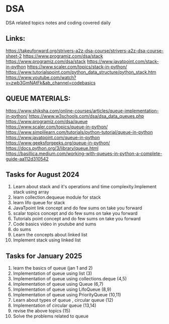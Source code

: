 # DSA
DSA related topics notes and coding covered daily
## Links:
https://takeuforward.org/strivers-a2z-dsa-course/strivers-a2z-dsa-course-sheet-2
https://www.programiz.com/dsa/stack
https://www.programiz.com/dsa/stack
https://www.javatpoint.com/stack-in-python
https://www.scaler.com/topics/stack-in-python/
https://www.tutorialspoint.com/python_data_structure/python_stack.htm
https://www.youtube.com/watch?v=zwb3GmNAtFk&ab_channel=codebasics
## QUEUE MATERIALS:
https://www.shiksha.com/online-courses/articles/queue-implementation-in-python/
https://www.w3schools.com/dsa/dsa_data_queues.php
https://www.programiz.com/dsa/queue
https://www.scaler.com/topics/queue-in-python/
https://www.simplilearn.com/tutorials/python-tutorial/queue-in-python
https://www.javatpoint.com/queue-in-python
https://www.geeksforgeeks.org/queue-in-python/
https://docs.python.org/3/library/queue.html
https://basillica.medium.com/working-with-queues-in-python-a-complete-guide-aa112d310542
## Tasks for August 2024
1. Learn about stack and it's operations and time complexity.Implement stack using array
2. learn collection.dequeue module for stack
3. learn lifo queue for stack
4. JavaTpoint link concept and do few sums on take you forward
5. scalar topics concept and do few sums on take you forward
6. Tutorials point concept and do few sums on take you forward
7. Code basics video in youtube and sums
8. do sums
9. Learn the concepts about linked list
10. Implement stack using linked list
## Tasks for January 2025
1. learn the basics of queue (jan 1 and 2)
2. Implementation of queue using list (3)
3. Implementation of queue using collections.deque (4,5)
4. Implementation of queue using Queue (6,7)
5. Implementation of queue using LifoQueue (8,9)
6. Implementation of queue using PriorityQueue (10,11)
7. Learn about types of queue , circular queue (12)
8. Implementation of circular queue (13,14)
9. revise the above topics (15)
10. Solve the problems related to queue
